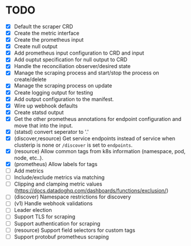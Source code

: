 # TODO

- [x] Default the scraper CRD
- [x] Create the metric interface
- [x] Create the prometheus input
- [x] Create null output
- [x] Add prometheus input configuration to CRD and input
- [x] Add ouptut specification for null output to CRD
- [x] Handle the reconciliation observer/desired state
- [x] Manage the scraping process and start/stop the process on create/delete
- [x] Manage the scraping process on update
- [x] Create logging output for testing
- [x] Add output configuration to the manifest.
- [x] Wire up webhook defaults
- [x] Create statsd output
- [x] Get the other prometheus annotations for endpoint configuration and move that into the input.
- [x] (statsd) convert seperator to '.'
- [x] (discover,resource) Get service endpoints instead of service when clusterip is none or `/discover` is set to `endpoints`.
- [x] (resource) Allow common tags from k8s information (namespace, pod, node, etc..).
- [x] (prometheus) Allow labels for tags
- [ ] Add metrics
- [ ] Include/exclude metrics via matching
- [ ] Clipping and clamping metric values (https://docs.datadoghq.com/dashboards/functions/exclusion/)
- [ ] (discover) Namespace restrictions for discovery
- [ ] (v1) Handle webhook validations
- [ ] Leader election
- [ ] Support TLS for scraping
- [ ] Support authentication for scraping
- [ ] (resource) Support field selectors for custom tags
- [ ] Support protobuf prometheus scraping
